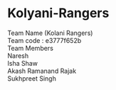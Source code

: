 # Kolyani-Rangers
Team Name (Kolani Rangers)  
Team code : e3777f652b  
Team Members  
Naresh  
Isha Shaw  
Akash Ramanand Rajak  
Sukhpreet Singh


